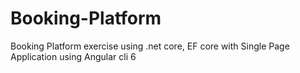 # Booking-Platform
Booking Platform exercise using .net core, EF core with  Single Page Application using Angular cli 6
